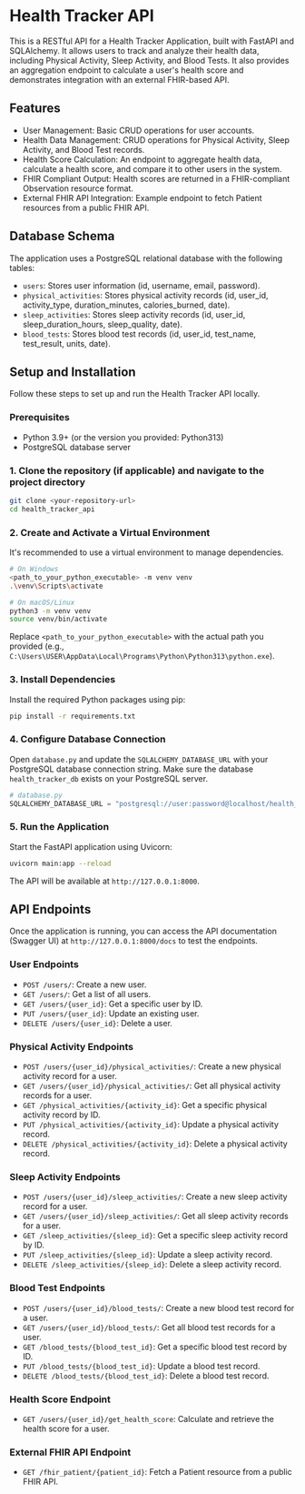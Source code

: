 # Health Tracker API

This is a RESTful API for a Health Tracker Application, built with FastAPI and SQLAlchemy. It allows users to track and analyze their health data, including Physical Activity, Sleep Activity, and Blood Tests. It also provides an aggregation endpoint to calculate a user's health score and demonstrates integration with an external FHIR-based API.

## Features

- User Management: Basic CRUD operations for user accounts.
- Health Data Management: CRUD operations for Physical Activity, Sleep Activity, and Blood Test records.
- Health Score Calculation: An endpoint to aggregate health data, calculate a health score, and compare it to other users in the system.
- FHIR Compliant Output: Health scores are returned in a FHIR-compliant Observation resource format.
- External FHIR API Integration: Example endpoint to fetch Patient resources from a public FHIR API.

## Database Schema

The application uses a PostgreSQL relational database with the following tables:

- `users`: Stores user information (id, username, email, password).
- `physical_activities`: Stores physical activity records (id, user_id, activity_type, duration_minutes, calories_burned, date).
- `sleep_activities`: Stores sleep activity records (id, user_id, sleep_duration_hours, sleep_quality, date).
- `blood_tests`: Stores blood test records (id, user_id, test_name, test_result, units, date).

## Setup and Installation

Follow these steps to set up and run the Health Tracker API locally.

### Prerequisites

- Python 3.9+ (or the version you provided: Python313)
- PostgreSQL database server

### 1. Clone the repository (if applicable) and navigate to the project directory

```bash
git clone <your-repository-url>
cd health_tracker_api
```

### 2. Create and Activate a Virtual Environment

It's recommended to use a virtual environment to manage dependencies.

```bash
# On Windows
<path_to_your_python_executable> -m venv venv
.\venv\Scripts\activate

# On macOS/Linux
python3 -m venv venv
source venv/bin/activate
```

Replace `<path_to_your_python_executable>` with the actual path you provided (e.g., `C:\Users\USER\AppData\Local\Programs\Python\Python313\python.exe`).

### 3. Install Dependencies

Install the required Python packages using pip:

```bash
pip install -r requirements.txt
```

### 4. Configure Database Connection

Open `database.py` and update the `SQLALCHEMY_DATABASE_URL` with your PostgreSQL database connection string. Make sure the database `health_tracker_db` exists on your PostgreSQL server.

```python
# database.py
SQLALCHEMY_DATABASE_URL = "postgresql://user:password@localhost/health_tracker_db"
```

### 5. Run the Application

Start the FastAPI application using Uvicorn:

```bash
uvicorn main:app --reload
```

The API will be available at `http://127.0.0.1:8000`.

## API Endpoints

Once the application is running, you can access the API documentation (Swagger UI) at `http://127.0.0.1:8000/docs` to test the endpoints.

### User Endpoints

- `POST /users/`: Create a new user.
- `GET /users/`: Get a list of all users.
- `GET /users/{user_id}`: Get a specific user by ID.
- `PUT /users/{user_id}`: Update an existing user.
- `DELETE /users/{user_id}`: Delete a user.

### Physical Activity Endpoints

- `POST /users/{user_id}/physical_activities/`: Create a new physical activity record for a user.
- `GET /users/{user_id}/physical_activities/`: Get all physical activity records for a user.
- `GET /physical_activities/{activity_id}`: Get a specific physical activity record by ID.
- `PUT /physical_activities/{activity_id}`: Update a physical activity record.
- `DELETE /physical_activities/{activity_id}`: Delete a physical activity record.

### Sleep Activity Endpoints

- `POST /users/{user_id}/sleep_activities/`: Create a new sleep activity record for a user.
- `GET /users/{user_id}/sleep_activities/`: Get all sleep activity records for a user.
- `GET /sleep_activities/{sleep_id}`: Get a specific sleep activity record by ID.
- `PUT /sleep_activities/{sleep_id}`: Update a sleep activity record.
- `DELETE /sleep_activities/{sleep_id}`: Delete a sleep activity record.

### Blood Test Endpoints

- `POST /users/{user_id}/blood_tests/`: Create a new blood test record for a user.
- `GET /users/{user_id}/blood_tests/`: Get all blood test records for a user.
- `GET /blood_tests/{blood_test_id}`: Get a specific blood test record by ID.
- `PUT /blood_tests/{blood_test_id}`: Update a blood test record.
- `DELETE /blood_tests/{blood_test_id}`: Delete a blood test record.

### Health Score Endpoint

- `GET /users/{user_id}/get_health_score`: Calculate and retrieve the health score for a user.

### External FHIR API Endpoint

- `GET /fhir_patient/{patient_id}`: Fetch a Patient resource from a public FHIR API.
